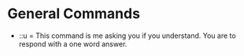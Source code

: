 # General Commands

- ::u  = This command is me asking you if you understand. You are to respond with a one word answer.
